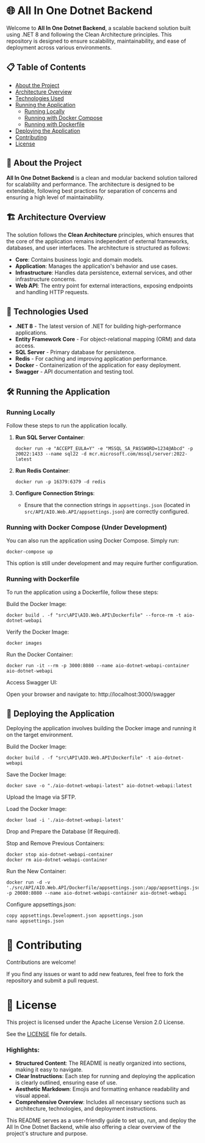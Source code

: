 # 🌐 All In One Dotnet Backend

Welcome to **All In One Dotnet Backend**, a scalable backend solution built using .NET 8 and following the Clean Architecture principles. This repository is designed to ensure scalability, maintainability, and ease of deployment across various environments.

## 📋 Table of Contents

- [About the Project](#about-the-project)
- [Architecture Overview](#architecture-overview)
- [Technologies Used](#technologies-used)
- [Running the Application](#running-the-application)
    - [Running Locally](#running-locally)
    - [Running with Docker Compose](#running-with-docker-compose)
    - [Running with Dockerfile](#running-with-dockerfile)
- [Deploying the Application](#deploying-the-application)
- [Contributing](#contributing)
- [License](#license)

## 📖 About the Project

**All In One Dotnet Backend** is a clean and modular backend solution tailored for scalability and performance. The architecture is designed to be extendable, following best practices for separation of concerns and ensuring a high level of maintainability.

## 🏗️ Architecture Overview

The solution follows the **Clean Architecture** principles, which ensures that the core of the application remains independent of external frameworks, databases, and user interfaces. The architecture is structured as follows:

- **Core**: Contains business logic and domain models.
- **Application**: Manages the application's behavior and use cases.
- **Infrastructure**: Handles data persistence, external services, and other infrastructure concerns.
- **Web API**: The entry point for external interactions, exposing endpoints and handling HTTP requests.

## 🚀 Technologies Used

- **.NET 8** - The latest version of .NET for building high-performance applications.
- **Entity Framework Core** - For object-relational mapping (ORM) and data access.
- **SQL Server** - Primary database for persistence.
- **Redis** - For caching and improving application performance.
- **Docker** - Containerization of the application for easy deployment.
- **Swagger** - API documentation and testing tool.

## 🛠️ Running the Application

### Running Locally

Follow these steps to run the application locally.

1. **Run SQL Server Container**:
    ```shell
    docker run -e "ACCEPT_EULA=Y" -e "MSSQL_SA_PASSWORD=1234@Abcd" -p 20022:1433 --name sql22 -d mcr.microsoft.com/mssql/server:2022-latest
    ```

2. **Run Redis Container**:
    ```shell
    docker run -p 16379:6379 -d redis
    ```

3. **Configure Connection Strings**:
    - Ensure that the connection strings in `appsettings.json` (located in `src/API/AIO.Web.API/appsettings.json`) are correctly configured.

### Running with Docker Compose (Under Development)

You can also run the application using Docker Compose. Simply run:

```shell
docker-compose up
```
This option is still under development and may require further configuration.

### Running with Dockerfile

To run the application using a Dockerfile, follow these steps:

Build the Docker Image:

```shell
docker build . -f "src\API\AIO.Web.API\Dockerfile" --force-rm -t aio-dotnet-webapi
```
Verify the Docker Image:

```shell
docker images
```

Run the Docker Container:

```shell
docker run -it --rm -p 3000:8080 --name aio-dotnet-webapi-container aio-dotnet-webapi
```

Access Swagger UI:

Open your browser and navigate to: http://localhost:3000/swagger

## 🚢 Deploying the Application
Deploying the application involves building the Docker image and running it on the target environment.

Build the Docker Image:

```shell
docker build . -f "src\API\AIO.Web.API\Dockerfile" -t aio-dotnet-webapi
```

Save the Docker Image:

```shell
docker save -o "./aio-dotnet-webapi-latest" aio-dotnet-webapi:latest
```
Upload the Image via SFTP.

Load the Docker Image:

```shell
docker load -i './aio-dotnet-webapi-latest'
```
Drop and Prepare the Database (If Required).

Stop and Remove Previous Containers:

```shell
docker stop aio-dotnet-webapi-container
docker rm aio-dotnet-webapi-container
```

Run the New Container:

```shell
docker run -d -v './src/API/AIO.Web.API/Dockerfile/appsettings.json:/app/appsettings.json' -p 20080:8080 --name aio-dotnet-webapi-container aio-dotnet-webapi
```
Configure appsettings.json:

```shell
copy appsettings.Development.json appsettings.json
nano appsettings.json
```

# 🤝 Contributing

Contributions are welcome! 

If you find any issues or want to add new features, feel free to fork the repository and submit a pull request.

# 📜 License

This project is licensed under the Apache License Version 2.0 License. 

See the [LICENSE](LICENSE) file for details.


### Highlights:
- **Structured Content**: The README is neatly organized into sections, making it easy to navigate.
- **Clear Instructions**: Each step for running and deploying the application is clearly outlined, ensuring ease of use.
- **Aesthetic Markdown**: Emojis and formatting enhance readability and visual appeal.
- **Comprehensive Overview**: Includes all necessary sections such as architecture, technologies, and deployment instructions.
  
This README serves as a user-friendly guide to set up, run, and deploy the All In One Dotnet Backend, while also offering a clear overview of the project's structure and purpose.